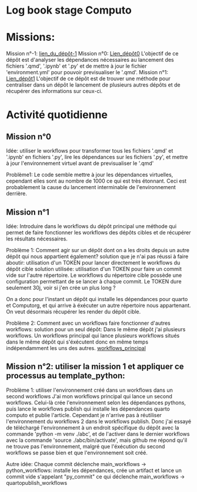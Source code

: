 # Log book stage Computo

# Missions:

Mission n°-1: [lien_du_dépôt-1]()
Mission n°0: [Lien_dépôt0](https://github.com/Qufst/Maj_yml)
L'objectif de ce dépôt est d'analyser les dépendances nécessaires au lancement des fichiers '.qmd', '.ipynb' et '.py' et de mettre à jour le fichier 'environment.yml' pour pouvoir previsualiser le '.qmd'. 
Mission n°1: [Lien_dépôt1](https://github.com/Qufst/test-imbrication-de-workflows)
L'objectif de ce dépôt est de trouver une méthode pour centraliser dans un dépôt le lancement de plusieurs autres dépôts et de récupérer des informations sur ceux-ci.

# Activité quotidienne

## Mission n°0

Idée: utiliser le workflows pour transformer tous les fichiers '.qmd' et '.ipynb' en fichiers '.py', lire les dépendances sur les fichiers '.py', et mettre à jour l'environnement virtuel avant de previsualiser le '.qmd'

Problème1: Le code semble mettre à jour les dépendances virtuelles, cependant elles sont au nombre de 1000 ce qui est très étonnant. Ceci est probablement la cause du lancement interminable de l'environnement derrière. 


## Mission n°1

Idée: Introduire dans le workflows du dépôt principal une méthode qui permet de faire fonctionner les workflows des dépôts cibles et de récupérer les résultats nécessaires.

Problème 1: Comment agir sur un dépôt dont on a les droits depuis un autre dépôt qui nous appartient également?
solution que je n'ai pas réussi à faire aboutir: utilisation d'un TOKEN pour lancer directement le workflows du dépôt cible
solution utilisée: utilisation d'un TOKEN pour faire un commit vide sur l'autre répertoire. Le workflows du répertoire cible possède une configuration permettant de se lancer à chaque commit.
Le TOKEN dure seulement 30j, voir si j'en crée un plus long ?

On a donc pour l'instant un dépôt qui installe les dépendances pour quarto et Computorg, et qui arrive à éxécuter un autre répertoire nous appartenant. On veut désormais récupérer les render du dépôt cible.

Problème 2: Comment avec un workflows faire fonctionner d'autres workflows:
solution pour un seul dépôt: Dans le même dépôt j'ai plusieurs workflows. Un workflows principal qui lance plusieurs workflows situés dans le même dépôt qui s'éxécutent donc en même temps indépendamment les uns des autres. [workflows_principal](https://github.com/Qufst/test-imbrication-de-workflows/.github/workflows/main_workflows.yml)

## Mission n°2: utiliser la mission 1 et appliquer ce processus au template_python:

Problème 1: utiliser l'environnement créé dans un workflows dans un second workflows
J'ai mon workflows principal qui lance un second workflows. Celui-là crée l'environnement selon les dépendances pythons, puis lance le workflows publish qui installe les dépendances quarto computo et publie l'article. Cependant je n'arrive pas à réutiliser l'environnement du workflows 2 dans le workflows publish. Donc j'ai essayé de téléchargé l'environnement à un endroit spécifique du dépôt avec la commande 'python -m venv ./abc', et de l'activer dans le dernier workflows avec la commande 'source ./abc/bin/activate', mais github me répond qu'il ne trouve pas l'environnement, malgré que l'éxécution du second workflows se passe bien et que l'environnement soit créé. 

Autre idée: Chaque commit déclenche main_workflows -> python_workflows: installe les dépendances, crée un artifact et lance un commit vide s'appelant "py_commit" ce qui déclenche main_workflows -> quartopublish_workflows 